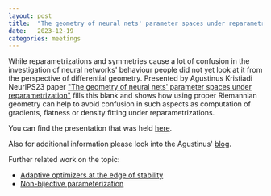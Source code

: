 ```yaml
---
layout: post
title:  "The geometry of neural nets' parameter spaces under reparametrization"
date:   2023-12-19
categories: meetings
---
```


While reparametrizations and symmetries cause a lot of confusion in the investigation of neural networks' behaviour people did not yet look at it from the perspective of differential geometry.
Presented by Agustinus Kristiadi NeurIPS23 paper ["The geometry of neural nets' parameter spaces under reparametrization"](https://arxiv.org/pdf/2302.07384.pdf)
fills this blank and shows how using proper Riemannian geometry can help to avoid confusion in such aspects as computation of gradients, flatness or density fitting under reparametrizations.

You can find the presentation that was held [here](https://drive.google.com/file/d/1PUT0y9VahQEZZT6l2Q6MoDFihwgzC2fb/view?usp=sharing).

Also for additional information please look into the Agustinus' [blog](https://agustinus.kristia.de/techblog/2023/12/13/volume-form/).

Further related work on the topic:
- [Adaptive optimizers at the edge of stability](https://arxiv.org/abs/2207.14484)
- [Non-bijective parameterization](https://arxiv.org/abs/2206.15273)

